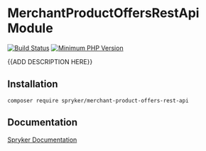 # MerchantProductOffersRestApi Module
[![Build Status](https://travis-ci.org/spryker/merchant-product-offers-rest-api.svg)](https://travis-ci.org/spryker/merchant-product-offers-rest-api)
[![Minimum PHP Version](https://img.shields.io/badge/php-%3E%3D%207.2-8892BF.svg)](https://php.net/)

{{ADD DESCRIPTION HERE}}

## Installation

```
composer require spryker/merchant-product-offers-rest-api
```

## Documentation

[Spryker Documentation](https://academy.spryker.com/developing_with_spryker/module_guide/modules.html)
